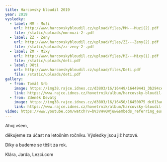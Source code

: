```yaml
---
title: Harcovský bloudil 2019
year: 2019
vysledky:
  - label: MM - Muži
    url: http://www.harcovskybloudil.cz/upload/files/MM---Muzi(2).pdf
    file: /static/uploads/mm-muzi-2-.pdf
  - label: ŽŽ - Ženy
    url: http://www.harcovskybloudil.cz/upload/files/ZZ---Zeny(2).pdf
    file: /static/uploads/zz-zeny-2-.pdf
  - label: ŽM - Mixy
    url: http://www.harcovskybloudil.cz/upload/files/MZ---Mixy(1).pdf
    file: /static/uploads/deti.pdf
  - label: Děti
    url: http://www.harcovskybloudil.cz/upload/files/Deti.pdf
    file: /static/uploads/deti.pdf
gallery:
  - from: Tomáš Srb
    image: https://img38.rajce.idnes.cz/d3803/16/16449/16449441_3b294ce199ae14a902880d4edc24283a/thumb/DSC07444.jpg
    link: https://www.rajce.idnes.cz/hovetrnik/album/harcovsky-bloudil-2019-tomas-srb
  - from: Zdeněk Devátý
    image: https://img38.rajce.idnes.cz/d3803/16/16450/16450075_dc013ad9984dfb422e2504f89818c6b8/thumb/IM7_5602.jpg
    link: https://www.rajce.idnes.cz/hovetrnik/album/harcovsky-bloudil-2019-zdenek-devaty
video: https://www.youtube.com/watch?v=bVJVHvGWjuw&embeds_referring_euri=https%3A%2F%2Fwww.harcovskybloudil.cz%2F&source_ve_path=MjM4NTE
---
```

Ahoj všem,

děkujeme za účast na letošním ročníku. Výsledky jsou již hotové.

Díky a budeme se těšit za rok.

Klára, Jarda, Lezci.com
